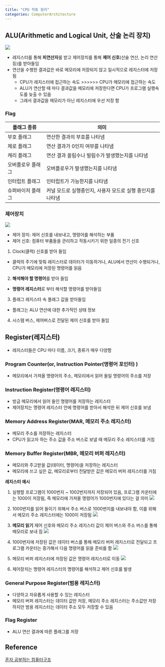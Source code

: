 ```yaml
---
title: "CPU 작동 원리"
categories: ComputerArchitecture
---
```

## ALU(Arithmetic and Logical Unit, 산술 논리 장치)
![]({{site.url}}/images/ComputerArchitecture/ALU.png)
- 레지스터를 통해 **피연산자**를 받고 제어장치를 통해 **제어 신호**(산술 연산, 논리 연산 등)를 받아들임
- 연산을 수행한 결과값은 바로 메모리에 저장되지 않고 일시적으로 레지스터에 저장됨
    - CPU가 레지스터에 접근하는 속도 >>>>>> CPU가 메모리에 접근하는 속도
    - ALU가 연산할 때 마다 결과값을 메모리에 저장한다면 CPU가 프로그램 실행속도를 늦출 수 있음
    - 그래서 결과값을 메모리가 아닌 레지스터에 우선 저장 함

### Flag
|플래그 종류|의미|
|---|---|
|부호 플래그|연산한 결과의 부호를 나타냄|
|제로 플래그|연산 결과가 0인지 여부를 나타냄|
|캐리 플래그|연산 결과 올림수나 빌림수가 발생했는지를 나타냄|
|오버플로우 플래그|오버플로우가 발생했는지를 나타냄|
|인터럽트 플래그|인터럽트가 가능한지를 나타냄|
|슈퍼바이저 플래그|커널 모드로 실행중인지, 사용자 모드로 실행 중인지를 나타냄|

### 제어장치
![]({{site.url}}/images/ComputerArchitecture/ControlDevice.png)
- 제어 장치: 제어 신호를 내보내고, 명령어를 해석하는 부품
- 제어 신호: 컴퓨터 부품들을 관리하고 작동시키기 위한 일종의 전기 신호

1. Clock(클럭) 신호를 받아 들임
- 클럭의 주기에 맞춰 레지스터로 데이터가 이동하거나, ALU에서 연산이 수행되거나, CPU가 메모리에 저장된 명령어를 읽음
2. **해석해야 할 명령어**를 받아 들임
- **명령어 레지스터**로 부터 해석할 명령어를 받아들임
3. 플래그 레지스터 속 플래그 값을 받아들임
- 플래그는 ALU 연산에 대한 추가적인 상태 정보
4. 시스템 버스, 제어버스로 전달된 제어 신호를 받아 들임

## Register(레지스터)
- 레지스터들은 CPU 마다 이름, 크기, 종류가 매우 다양함

### Program Counter(or, Instruction Pointer(명령어 포인터) )
- 메모리에서 가져올 명령어의 주소, 메모리에서 읽어 들일 명령어의 주소를 저장

### Instruction Register(명령어 레지스터)
- 방금 메모리에서 읽어 들인 명령어를 저장하는 레지스터
- 제어장치는 명령어 레지스터 안에 명령어를 받아서 해석한 뒤 제어 신호를 보냄

### Memory Address Register(MAR, 메모리 주소 레지스터)
- 메모리 주소를 저장하는 레지스터
- CPU가 읽고자 하는 주소 값을 주소 버스로 보낼 때 메모리 주소 레지스터를 거침

### Memory Buffer Register(MBR, 메모리 버퍼 레지스터)
- 메모리와 주고받을 값(데이터, 명령어)을 저장하는 레지스터
- 메모리에 쓰고 싶은 값, 메모리로부터 전달받은 값은 메모리 버퍼 레지스터를 거침


**레지스터 예시**
1. 실행할 프로그램이 1000번지 ~ 1002번지까지 저장되어 있음, 프로그램 카운터에는 1000이 저장됨, 즉 메모리에 가져올 명령어가 1000번지에 있다는 걸 의미
![]({{site.url}}/images/ComputerArchitecture/Register1.png)
 
2. 1000번지를 읽어 들이기 위해서 주소 버스로 1000번지를 내보내야 함, 이를 위해서 메모리 주소 레지스터에는 1000이 저장됨 
![]({{site.url}}/images/ComputerArchitecture/Register2.png)

3. **메모리 읽기** 제어 신호와 메모리 주소 레지스터 값이 제어 버스와 주소 버스를 통해 메모리로 보내 짐
![]({{site.url}}/images/ComputerArchitecture/Register3.png)

4. 1000번지에 저장된 값은 데이터 버스를 통해 메모리 버퍼 레지스터로 전달되고 프로그램 카운터는 증가해서 다음 명령어를 읽을 준비를 함
![]({{site.url}}/images/ComputerArchitecture/Register4.png)

5. 메모리 버퍼 레지스터에 저장된 값은 명령어 레지스터로 이동
![]({{site.url}}/images/ComputerArchitecture/Register5.png)

6. 제어장치는 명령어 레지스터의 명령어를 해석하고 제어 신호를 발생

### General Purpose Register(범용 레지스터)
- 다양하고 자유롭게 사용할 수 있는 레지스터
- 메모리 버퍼 레지스터는 데이터 값만 저장, 메모리 주소 레지스터는 주소값만 저장하지만 범용 레지스터는 데이터 주소 모두 저장할 수 있음

### Flag Register
- ALU 연산 결과에 따른 플래그를 저장

## Reference
[혼자 공부하는 컴퓨터구조]()
